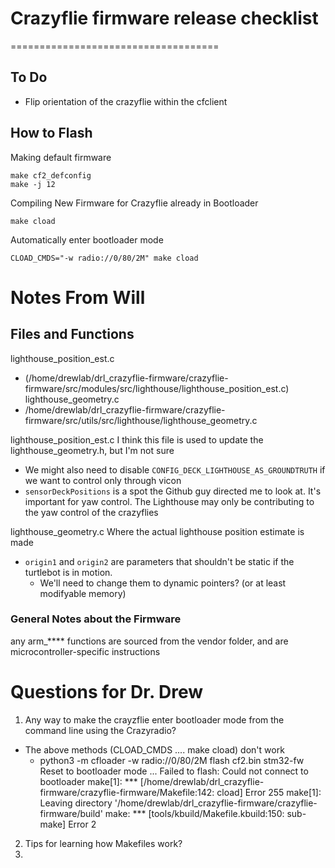 # Crazyflie firmware release checklist
====================================
## To Do
- Flip orientation of the crazyflie within the cfclient


## How to Flash
Making default firmware
```
make cf2_defconfig
make -j 12
```
Compiling New Firmware for Crazyflie already in Bootloader
```
make cload
```
Automatically enter bootloader mode
```
CLOAD_CMDS="-w radio://0/80/2M" make cload
```
# Notes From Will
## Files and Functions
lighthouse_position_est.c 
- (/home/drewlab/drl_crazyflie-firmware/crazyflie-firmware/src/modules/src/lighthouse/lighthouse_position_est.c)
lighthouse_geometry.c
- /home/drewlab/drl_crazyflie-firmware/crazyflie-firmware/src/utils/src/lighthouse/lighthouse_geometry.c

lighthouse_position_est.c
I think this file is used to update the lighthouse_geometry.h, but I'm not sure
- We might also need to disable `CONFIG_DECK_LIGHTHOUSE_AS_GROUNDTRUTH` if we want to control only through vicon 
- `sensorDeckPositions` is a spot the Github guy directed me to look at. It's important for yaw control. The Lighthouse may only be contributing to the yaw control of the crazyflies

lighthouse_geometry.c
Where the actual lighthouse position estimate is made
- `origin1` and `origin2` are parameters that shouldn't be static if the turtlebot is in motion. 
  - We'll need to change them to dynamic pointers? (or at least modifyable memory)

### General Notes about the Firmware
any arm_**** functions are sourced from the vendor folder, and are microcontroller-specific instructions


# Questions for Dr. Drew
1. Any way to make the crayzflie enter bootloader mode from the command line using the Crazyradio?
  - The above methods (CLOAD_CMDS .... make cload) don't work
    - python3 -m cfloader -w radio://0/80/2M flash  cf2.bin stm32-fw
    Reset to bootloader mode ...
    Failed to flash: Could not connect to bootloader
    make[1]: *** [/home/drewlab/drl_crazyflie-firmware/crazyflie-firmware/Makefile:142: cload] Error 255
    make[1]: Leaving directory '/home/drewlab/drl_crazyflie-firmware/crazyflie-firmware/build'
    make: *** [tools/kbuild/Makefile.kbuild:150: sub-make] Error 2
2. Tips for learning how Makefiles work?
3. 